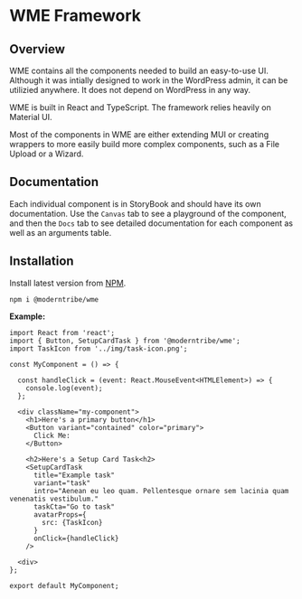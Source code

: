 # WME Framework

## Overview
WME contains all the components needed to build an easy-to-use UI. Although it was intially
designed to work in the WordPress admin, it can be utilizied anywhere. It does not depend on 
WordPress in any way.

WME is built in React and TypeScript. The framework relies heavily on Material UI.

Most of the components in WME are either extending MUI or creating wrappers
to more easily build more complex components, such as a File Upload or a Wizard.

## Documentation
Each individual component is in StoryBook and should have its own documentation. Use the
`Canvas` tab to see a playground of the component, and then the `Docs` tab to see detailed
documentation for each component as well as an arguments table.

## Installation
Install latest version from [NPM](https://www.npmjs.com/package/@moderntribe/wme).

`npm i @moderntribe/wme`

**Example:**
```
import React from 'react';
import { Button, SetupCardTask } from '@moderntribe/wme';
import TaskIcon from '../img/task-icon.png';

const MyComponent = () => {

  const handleClick = (event: React.MouseEvent<HTMLElement>) => {
    console.log(event);
  };

  <div className="my-component">
    <h1>Here's a primary button</h1>
    <Button variant="contained" color="primary">
      Click Me:
    </Button>

    <h2>Here's a Setup Card Task<h2>
    <SetupCardTask
      title="Example task"
      variant="task"
      intro="Aenean eu leo quam. Pellentesque ornare sem lacinia quam venenatis vestibulum."
      taskCta="Go to task"
      avatarProps={
        src: {TaskIcon}
      }
      onClick={handleClick}
    />

  <div>
};

export default MyComponent;
```
